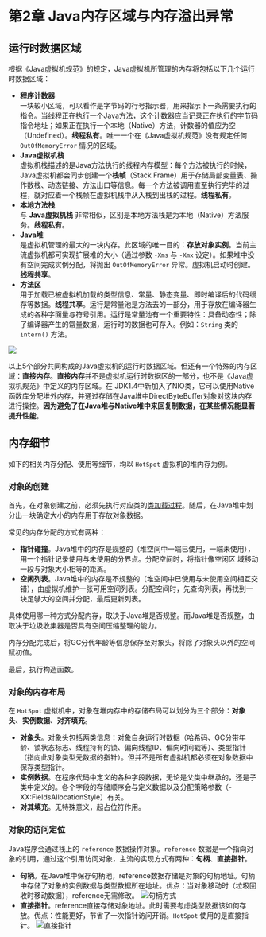 # 第2章 Java内存区域与内存溢出异常

## 运行时数据区域
根据《Java虚拟机规范》的规定，Java虚拟机所管理的内存将包括以下几个运行时数据区域：
- **程序计数器**  
  一块较小区域，可以看作是字节码的行号指示器，用来指示下一条需要执行的指令。当线程正在执行一个Java方法，这个计数器应当记录正在执行的字节码指令地址；如果正在执行一个本地（Native）方法，计数器的值应为空（Undefined）。**线程私有**。唯一一个在《Java虚拟机规范》没有规定任何 `OutOfMemoryError` 情况的区域。
- **Java虚拟机栈**  
  虚拟机栈描述的是Java方法执行的线程内存模型：每个方法被执行的时候，Java虚拟机都会同步创建一个**栈帧**（Stack Frame）用于存储局部变量表、操作数栈、动态链接、方法出口等信息。每一个方法被调用直至执行完毕的过程，就对应着一个栈帧在虚拟机栈中从入栈到出栈的过程。**线程私有**。
- **本地方法栈**  
  与 **Java虚拟机栈** 非常相似，区别是本地方法栈是为本地（Native）方法服务。**线程私有**。
- **Java堆**  
  是虚拟机管理的最大的一块内存。此区域的唯一目的：**存放对象实例**。当前主流虚拟机都可实现扩展堆的大小（通过参数 `-Xms` 与 `-Xmx` 设定）。如果堆中没有空间完成实例分配，将抛出 `OutOfMemoryError` 异常。虚拟机启动时创建。**线程共享**。
- **方法区**  
  用于加载已被虚拟机加载的类型信息、常量、静态变量、即时编译后的代码缓存等数据。**线程共享**。运行是常量池是方法去的一部分，用于存放在编译器生成的各种字面量与符号引用。运行是常量池有一个重要特性：具备动态性；除了编译器产生的常量数据，运行时的数据也可存入。例如：`String` 类的 `intern()` 方法。

![](/know-jvm/part-2/unit-02/runtime-data-area.png)

以上5个部分共同构成的Java虚拟机的运行时数据区域。但还有一个特殊的内存区域：**直接内存**。**直接内存**并不是虚拟机运行时数据区的一部分，也不是《Java虚拟机规范》中定义的内存区域。在 JDK1.4中新加入了NIO类，它可以使用Native函数库分配堆外内存，并通过存储在Java堆中DirectByteBuffer对象对这块内存进行操控。**因为避免了在Java堆与Native堆中来回复制数据，在某些情况能显著提升性能**。

## 内存细节
如下的相关内存分配、使用等细节，均以 `HotSpot` 虚拟机的堆内存为例。

### 对象的创建
首先，在对象创建之前，必须先执行对应类的[类加载过程](/know_jvm/part-3/unit-07)。随后，在Java堆中划分出一块确定大小的内存用于存放对象数据。  

常见的内存分配的方式有两种：
- **指针碰撞**。Java堆中的内存是规整的（堆空间中一端已使用，一端未使用），用一个指针记录使用与未使用的分界点。分配空间时，将指针像空闲区 域移动一段与对象大小相等的距离。
- **空闲列表**。Java堆中的内存是不规整的（堆空间中已使用与未使用空间相互交错），由虚拟机维护一张可用空间列表。分配空间时，先查询列表，再找到一块足够大的空间并分配，最后更新列表。

具体使用哪一种方式分配内存，取决于Java堆是否规整。而Java堆是否规整，由取决于垃圾收集器是否具有空间压缩整理的能力。

内存分配完成后，将GC分代年龄等信息保存至对象头，将除了对象头以外的空间赋初值。

最后，执行构造函数。

### 对象的内存布局
在 `HotSpot` 虚拟机中，对象在堆内存中的存储布局可以划分为三个部分：**对象头**、**实例数据**、**对齐填充**。

- **对象头**。对象头包括两类信息：对象自身运行时数据（哈希码、GC分带年龄、锁状态标志、线程持有的锁、偏向线程ID、偏向时间戳等）、类型指针（指向此对象类型元数据的指针）。但并不是所有虚拟机都必须在对象数据中保存类型指针。
- **实例数据**。在程序代码中定义的各种字段数据，无论是父类中继承的，还是子类中定义的。各个字段的存储顺序会与定义数据以及分配策略参数（-XX:FieldsAllocationStyle）有关。
- **对其填充**。无特殊意义，起占位符作用。

### 对象的访问定位
Java程序会通过栈上的 `reference` 数据操作对象。`reference` 数据是一个指向对象的引用，通过这个引用访问对象，主流的实现方式有两种：**句柄**、**直接指针**。
- **句柄**。在Java堆中保存句柄池，reference数据存储是对象的句柄地址。句柄中存储了对象的实例数据与类型数据所在地址。优点：当对象移动时（垃圾回收时移动数据），reference无需修改。
  ![句柄方式](/know-jvm/part-2/unit-02/handle.png)
- **直接指针**。reference直接存储对象地址。此时需要考虑类型数据该如何存放。优点：性能更好，节省了一次指针访问开销。`HotSpot` 使用的是直接指针。
  ![直接指针](/know-jvm/part-2/unit-02/direct-pointer.png)
